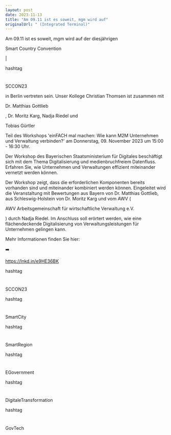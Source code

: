 ```yaml
---
layout: post
date: 2023-11-13
title: "Am 09.11 ist es soweit, mgm wird auf"
originalUrl: " (Integrated Terminal)"
---
```


Am 09.11 ist es soweit, mgm wird auf der diesjährigen

Smart Country Convention

|

hashtag

#

SCCON23

in Berlin vertreten sein. Unser Kollege Christian Thomsen ist zusammen mit

Dr. Matthias Gottlieb

, Dr. Moritz Karg, Nadja Riedel und

Tobias Gürtler

Teil des Workshops 'einFACH mal machen: Wie kann M2M Unternehmen und Verwaltung verbinden?' am Donnerstag, 09. November 2023 um 15:00 - 16:30 Uhr.

Der Workshop des Bayerischen Staatsministerium für Digitales beschäftigt sich mit dem Thema Digitalisierung und medienbruchfreiem Datenfluss. Erfahren Sie, wie Unternehmen und Verwaltungen effizient miteinander vernetzt werden können.

Der Workshop zeigt, dass die erforderlichen Komponenten bereits vorhanden sind und miteinander kombiniert werden können. Eingeleitet wird die Veranstaltung mit Bewertungen aus Bayern von Dr. Matthias Gottlieb, aus Schleswig-Holstein von Dr. Moritz Karg und vom AWV (

AWV Arbeitsgemeinschaft für wirtschaftliche Verwaltung e.V.

) durch Nadja Riedel. Im Anschluss soll erörtert werden, wie eine flächendeckende Digitalisierung von Verwaltungsleistungen für Unternehmen gelingen kann.

Mehr Informationen finden Sie hier:

➡️

https://lnkd.in/e9HE36BK

hashtag

#

SCCON23

hashtag

#

SmartCity

hashtag

#

SmartRegion

hashtag

#

EGovernment

hashtag

#

DigitaleTransformation

hashtag

#

GovTech